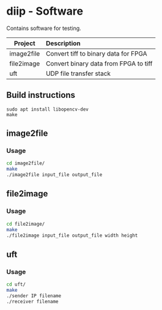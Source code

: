 # diip - Software

Contains software for testing.

| Project | Description |
| ------- | :----------- |
| image2file | Convert tiff to binary data for FPGA |
| file2image | Convert binary data from FPGA to tiff |
| uft | UDP file transfer stack |


## Build instructions
```
sudo apt install libopencv-dev
make
```

## image2file
### Usage
```bash
cd image2file/
make
./image2file input_file output_file
```


## file2image
### Usage
```bash
cd file2image/
make
./file2image input_file output_file width height
```

## uft
### Usage
```bash
cd uft/
make
./sender IP filename
./receiver filename
```

